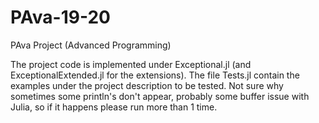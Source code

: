 # PAva-19-20
PAva Project (Advanced Programming)

The project code is implemented under Exceptional.jl (and ExceptionalExtended.jl for the extensions).
The file Tests.jl contain the examples under the project description to be tested.
Not sure why sometimes some println's don't appear, probably some buffer issue with Julia, so if it happens please run more than 1 time.